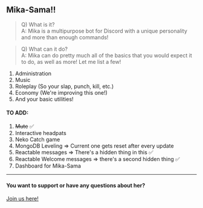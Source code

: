 ## Mika-Sama!!
> Q) What is it? \
A: Mika is a multipurpose bot for Discord with a unique personality and more than enough commands!

> Q) What can it do? \
A: Mika can do pretty much all of the basics that you would expect it to do, as well as more!
Let me list a few!
1. Administration
2. Music
3. Roleplay (So your slap, punch, kill, etc.)
4. Economy (We're improving this one!)
5. And your basic utilities!

#### TO ADD:
1. ~~Mute~~ ✅
2. Interactive headpats
3. Neko Catch game
4. MongoDB Leveling => Current one gets reset after every update
5. Reactable messages => There's a hidden thing in this ✅
6. Reactable Welcome messages => there's a second hidden thing ✅
7. Dashboard for Mika-Sama

-----------------------------------------------------

#### You want to support or have any questions about her?
[Join us here!](https://www.discord.gg/FaG6rSM)

